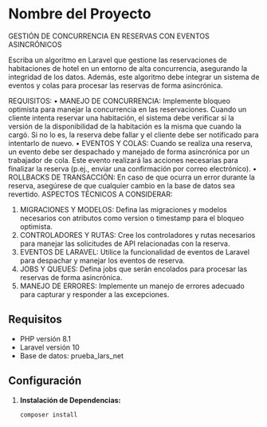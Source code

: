 # Nombre del Proyecto

GESTIÓN DE CONCURRENCIA EN RESERVAS CON EVENTOS ASINCRÓNICOS


Escriba un algoritmo en Laravel que gestione las reservaciones de habitaciones de hotel en un entorno de alta concurrencia, asegurando la integridad de los datos. Además, este algoritmo debe integrar un sistema de eventos y colas para procesar las reservas de forma asincrónica.


REQUISITOS:
• MANEJO DE CONCURRENCIA: Implemente bloqueo optimista para manejar la concurrencia en las reservaciones. Cuando un cliente intenta reservar una habitación, el sistema debe verificar si la versión de la disponibilidad de la
habitación es la misma que cuando la cargó. Si no lo es, la reserva debe fallar y el cliente debe ser notificado para intentarlo de nuevo.
• EVENTOS Y COLAS: Cuando se realiza una reserva, un evento debe ser despachado y manejado de forma asincrónica por un trabajador de cola. Este evento realizará las acciones necesarias para finalizar la reserva (p.ej., enviar una confirmación por correo electrónico).
• ROLLBACKS DE TRANSACCIÓN: En caso de que ocurra un error durante la reserva, asegúrese de que cualquier cambio en la base de datos sea revertido.
ASPECTOS TÉCNICOS A CONSIDERAR:
1. MIGRACIONES Y MODELOS: Defina las migraciones y modelos necesarios con atributos como version o timestamp para el bloqueo optimista.
2. CONTROLADORES Y RUTAS: Cree los controladores y rutas necesarios para manejar las solicitudes de API relacionadas con la reserva.
3. EVENTOS DE LARAVEL: Utilice la funcionalidad de eventos de Laravel para despachar y manejar los eventos de reserva.
4. JOBS Y QUEUES: Defina jobs que serán encolados para procesar las reservas de forma asincrónica.
5. MANEJO DE ERRORES: Implemente un manejo de errores adecuado para capturar y responder a las excepciones.

## Requisitos

- PHP versión 8.1
- Laravel versión 10
- Base de datos: prueba_lars_net

## Configuración

1. **Instalación de Dependencias:**
   ```bash
   composer install
